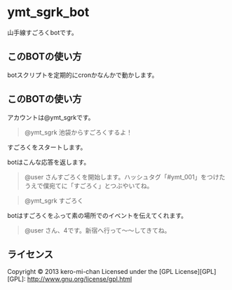 ymt_sgrk_bot
============
山手線すごろくbotです。

このBOTの使い方
------------
botスクリプトを定期的にcronかなんかで動かします。

このBOTの使い方
------------
アカウントは@ymt_sgrkです。

> @ymt_sgrk 池袋からすごろくするよ！

すごろくをスタートします。

botはこんな応答を返します。

> @user さんすごろくを開始します。ハッシュタグ「#ymt_001」をつけたうえで僕宛てに「すごろく」とつぶやいてね。


> @ymt_sgrk すごろく

botはすごろくをふって素の場所でのイベントを伝えてくれます。

> @user さん、4です。新宿へ行って～～してきてね。


ライセンス
------------
Copyright &copy; 2013 kero-mi-chan
Licensed under the [GPL License][GPL]
[GPL]: http://www.gnu.org/license/gpl.html

